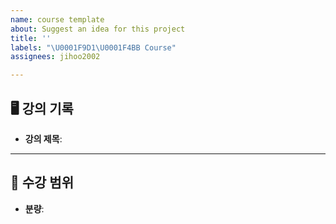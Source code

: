 ```yaml
---
name: course template
about: Suggest an idea for this project
title: ''
labels: "\U0001F9D1‍\U0001F4BB Course"
assignees: jihoo2002

---
```


##  🖥  강의 기록

- **강의 제목**: 

---

## 📍 수강 범위  
- **분량**:
